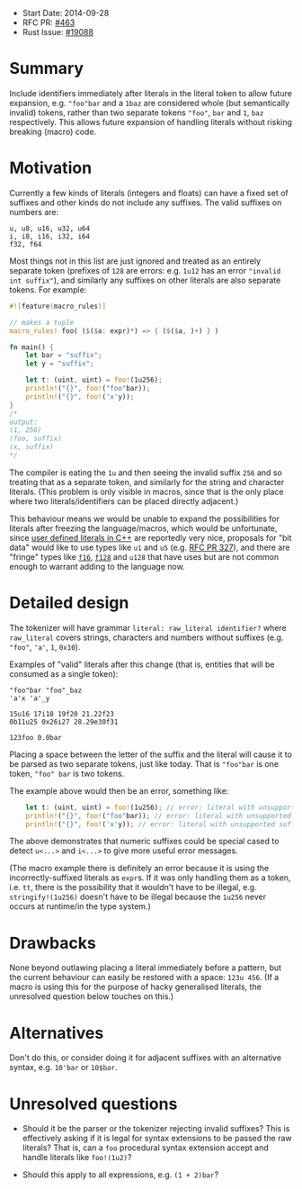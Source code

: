 - Start Date: 2014-09-28
- RFC PR: [#463](https://github.com/rust-lang/rfcs/pull/463)
- Rust Issue: [#19088](https://github.com/rust-lang/rust/issues/19088)

# Summary

Include identifiers immediately after literals in the literal token to
allow future expansion, e.g. `"foo"bar` and a `1baz` are considered
whole (but semantically invalid) tokens, rather than two separate
tokens `"foo"`, `bar` and `1`, `baz` respectively. This allows future
expansion of handling literals without risking breaking (macro) code.


# Motivation

Currently a few kinds of literals (integers and floats) can have a
fixed set of suffixes and other kinds do not include any suffixes. The
valid suffixes on numbers are:


```text
u, u8, u16, u32, u64
i, i8, i16, i32, i64
f32, f64
```

Most things not in this list are just ignored and treated as an
entirely separate token (prefixes of `128` are errors: e.g. `1u12` has
an error `"invalid int suffix"`), and similarly any suffixes on other
literals are also separate tokens. For example:

```rust
#![feature(macro_rules)]

// makes a tuple
macro_rules! foo( ($($a: expr)*) => { ($($a, )+) } )

fn main() {
    let bar = "suffix";
    let y = "suffix";

    let t: (uint, uint) = foo!(1u256);
    println!("{}", foo!("foo"bar));
    println!("{}", foo!('x'y));
}
/*
output:
(1, 256)
(foo, suffix)
(x, suffix)
*/
```

The compiler is eating the `1u` and then seeing the invalid suffix
`256` and so treating that as a separate token, and similarly for the
string and character literals. (This problem is only visible in
macros, since that is the only place where two literals/identifiers can be placed
directly adjacent.)

This behaviour means we would be unable to expand the possibilities
for literals after freezing the language/macros, which would be
unfortunate, since [user defined literals in C++][cpp] are reportedly
very nice, proposals for "bit data" would like to use types like `u1`
and `u5` (e.g. [RFC PR 327][327]), and there are "fringe" types like
[`f16`][f16], [`f128`][f128] and `u128` that have uses but are not
common enough to warrant adding to the language now.

[cpp]: http://en.cppreference.com/w/cpp/language/user_literal
[327]: https://github.com/rust-lang/rfcs/pull/327
[f16]: http://en.wikipedia.org/wiki/Half-precision_floating-point_format
[f128]: https://en.wikipedia.org/wiki/Quadruple-precision_floating-point_format

# Detailed design

The tokenizer will have grammar `literal: raw_literal identifier?`
where `raw_literal` covers strings, characters and numbers without
suffixes (e.g. `"foo"`, `'a'`, `1`, `0x10`).

Examples of "valid" literals after this change (that is, entities that
will be consumed as a single token):

```
"foo"bar "foo"_baz
'a'x 'a'_y

15u16 17i18 19f20 21.22f23
0b11u25 0x26i27 28.29e30f31

123foo 0.0bar
```

Placing a space between the letter of the suffix and the literal will
cause it to be parsed as two separate tokens, just like today. That is
`"foo"bar` is one token, `"foo" bar` is two tokens.

The example above would then be an error, something like:

```rust
    let t: (uint, uint) = foo!(1u256); // error: literal with unsupported size
    println!("{}", foo!("foo"bar)); // error: literal with unsupported suffix
    println!("{}", foo!('x'y)); // error: literal with unsupported suffix
```

The above demonstrates that numeric suffixes could be special cased
to detect `u<...>` and `i<...>` to give more useful error messages.

(The macro example there is definitely an error because it is using
the incorrectly-suffixed literals as `expr`s. If it was only
handling them as a token, i.e. `tt`, there is the possibility that it
wouldn't have to be illegal, e.g. `stringify!(1u256)` doesn't have to
be illegal because the `1u256` never occurs at runtime/in the type
system.)

# Drawbacks

None beyond outlawing placing a literal immediately before a pattern,
but the current behaviour can easily be restored with a space: `123u
456`. (If a macro is using this for the purpose of hacky generalised
literals, the unresolved question below touches on this.)

# Alternatives

Don't do this, or consider doing it for adjacent suffixes with an
alternative syntax, e.g. `10'bar` or `10$bar`.

# Unresolved questions

- Should it be the parser or the tokenizer rejecting invalid suffixes?
  This is effectively asking if it is legal for syntax extensions to
  be passed the raw literals? That is, can a `foo` procedural syntax
  extension accept and handle literals like `foo!(1u2)`?

- Should this apply to all expressions, e.g. `(1 + 2)bar`?
